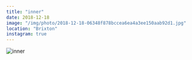 ```yaml
---
title: "inner"
date: 2018-12-18
image: "/img/photo/2018-12-18-06348f878bccea6ea4a3ee150aab92d1.jpg"
location: "Brixton"
instagram: true
---
```


![inner](/img/photo/2018-12-18-06348f878bccea6ea4a3ee150aab92d1.jpg)
